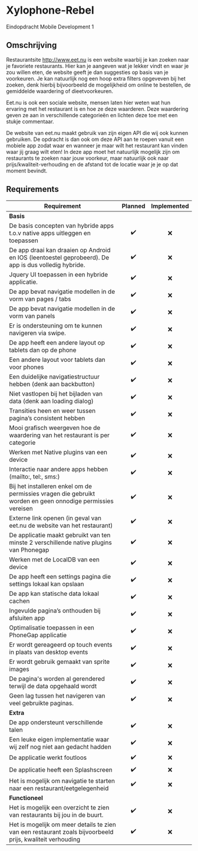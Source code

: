 # Xylophone-Rebel
Eindopdracht Mobile Development 1

## Omschrijving
Restaurantsite http://www.eet.nu is een website waarbij je kan zoeken naar je favoriete restaurants. Hier kan je aangeven wat je lekker vindt en waar je zou willen eten, de website geeft je dan suggesties op basis van je voorkeuren. Je kan natuurlijk nog een hoop extra filters opgeveven bij het zoeken, denk hierbij bijvoorbeeld de mogelijkheid om online te bestellen, de gemiddelde waardering of dieetvoorkeuren.

Eet.nu is ook een sociale website, mensen laten hier weten wat hun ervaring met het restaurant is en hoe ze deze waarderen. Deze waardering geven ze aan in verschillende categorieën en lichten deze toe met een stukje commentaar.

De website van eet.nu maakt gebruik van zijn eigen API die wij ook kunnen gebruiken. De opdracht is dan ook om deze API aan te roepen vanuit een mobiele app zodat waar en wanneer je maar wilt het restaurant kan vinden waar jij graag wilt eten!
In deze app moet het natuurlijk mogelijk zijn om restaurants te zoeken naar jouw voorkeur, maar natuurlijk ook naar prijs/kwaliteit-verhouding en de afstand tot de locatie waar je je op dat moment bevindt.

## Requirements
| Requirement | Planned | Implemented |
| ----------- |:-------:|:-----------:| 
| **Basis** |
| De basis concepten van hybride apps t.o.v native apps uitleggen en toepassen | :heavy_check_mark: | :x: | 
| De app draai kan draaien op Android en IOS (leentoestel geprobeerd). De app is dus volledig hybride. | :heavy_check_mark: | :x: |
| Jquery UI toepassen in een hybride applicatie. | :heavy_check_mark: | :x: |
| De app bevat navigatie modellen in de vorm van pages / tabs | :heavy_check_mark: | :x: |
| De app bevat navigatie modellen in de vorm van panels | :heavy_check_mark: | :x: |
| Er is ondersteuning om te kunnen navigeren via swipe. | :heavy_check_mark: | :x: |
| De app heeft een andere layout op tablets dan op de phone | :heavy_check_mark: | :x: |
| Een andere layout voor tablets dan voor phones | :heavy_check_mark: | :x: |
| Een duidelijke navigatiestructuur hebben (denk aan backbutton) | :heavy_check_mark: | :x: |
| Niet vastlopen bij het bijladen van data (denk aan loading dialog) | :heavy_check_mark: | :x: |
| Transities heen en weer tussen pagina’s consistent hebben | :heavy_check_mark: | :x: |
| Mooi grafisch weergeven hoe de waardering van het restaurant is per categorie | :heavy_check_mark: | :x: |
| Werken met Native plugins van een device | :heavy_check_mark: | :x: |
| Interactie naar andere apps hebben (mailto:, tel:, sms:) | :heavy_check_mark: | :x: |
| Bij het installeren enkel om de permissies vragen die gebruikt worden en geen onnodige permissies vereisen | :heavy_check_mark: | :x: |
| Externe link openen (in geval van eet.nu de website van het restaurant) | :heavy_check_mark: | :x: |
| De applicatie maakt gebruikt van ten minste 2 verschillende native plugins van Phonegap | :heavy_check_mark: | :x: |
| Werken met de LocalDB van een device | :heavy_check_mark: | :x: |
| De app heeft een settings pagina die settings lokaal kan opslaan | :heavy_check_mark: | :x: |
| De app kan statische data lokaal cachen | :heavy_check_mark: | :x: |
| Ingevulde pagina’s onthouden bij afsluiten app | :heavy_check_mark: | :x: |
| Optimalisatie toepassen in een PhoneGap applicatie | :heavy_check_mark: | :x: |
| Er wordt gereageerd op touch events in plaats van desktop events | :heavy_check_mark: | :x: |
| Er wordt gebruik gemaakt van sprite images | :heavy_check_mark: | :x: |
| De pagina's worden al gerendered terwijl de data opgehaald wordt | :heavy_check_mark: | :x: |
| Geen lag tussen het navigeren van veel gebruikte paginas. | :heavy_check_mark: | :x: |
| **Extra** |
| De app ondersteunt verschillende talen | :heavy_check_mark: | :x: |
| Een leuke eigen implementatie waar wij zelf nog niet aan gedacht hadden | :heavy_check_mark: | :x: |
| De applicatie werkt foutloos | :heavy_check_mark: | :x: |
| De applicatie heeft een Splashscreen | :heavy_check_mark: | :x: |
| Het is mogelijk om navigatie te starten naar een restaurant/eetgelegenheid | :heavy_check_mark: | :x: |
| **Functioneel** |
| Het is mogelijk een overzicht te zien van restaurants bij jou in de buurt. | :heavy_check_mark: | :x: |
| Het is mogelijk om meer details te zien van een restaurant zoals bijvoorbeeld prijs, kwaliteit verhouding | :heavy_check_mark: | :x: |
